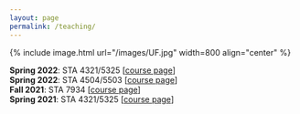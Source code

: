```yaml
---
layout: page
permalink: /teaching/
---
```

{% include image.html url="/images/UF.jpg" width=800 align="center" %}

**Spring 2022**: STA 4321/5325 [[course page](/S22_STA4321)]  
**Spring 2022**: STA 4504/5503 [[course page](/S22_STA4504)]   
**Fall 2021**: STA 7934 [[course page](/F21_STA7934)]  
**Spring 2021**: STA 4321/5325 [[course page](/S21_STA4321)]  
